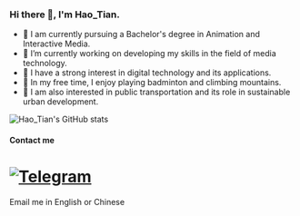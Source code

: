 ### Hi there 👋, I'm Hao_Tian.
- 🏫 I am currently pursuing a Bachelor's degree in Animation and Interactive Media.
- 🚀 I’m currently working on developing my skills in the field of media technology.
- 📱 I have a strong interest in digital technology and its applications.
- 🏸 In my free time, I enjoy playing badminton and climbing mountains.
- 🚊 I am also interested in public transportation and its role in sustainable urban development.


![Hao_Tian's GitHub stats](https://github-readme-stats.vercel.app/api?username=haotian22&show_icons=true)

#### Contact me

# [![Telegram](https://img.shields.io/badge/-Telegram-007acc?logo=telegram&logoColor=white&style=for-the-badge)](https://telegram.me/HaoTian22)
Email me in English or Chinese

<!--
**HaoTian22/HaoTian22** is a ✨ _special_ ✨ repository because its `README.md` (this file) appears on your GitHub profile.

Here are some ideas to get you started:

- 🔭 I’m currently working on ...
- 🌱 I’m currently learning ...
- 👯 I’m looking to collaborate on ...
- 🤔 I’m looking for help with ...
- 💬 Ask me about ...
- 📫 How to reach me: ...
- 😄 Pronouns: ...
- ⚡ Fun fact: ...
-->
